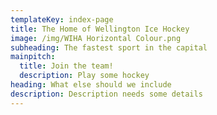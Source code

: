 ```yaml
---
templateKey: index-page
title: The Home of Wellington Ice Hockey
image: /img/WIHA Horizontal Colour.png
subheading: The fastest sport in the capital
mainpitch:
  title: Join the team!
  description: Play some hockey
heading: What else should we include
description: Description needs some details
---
```


